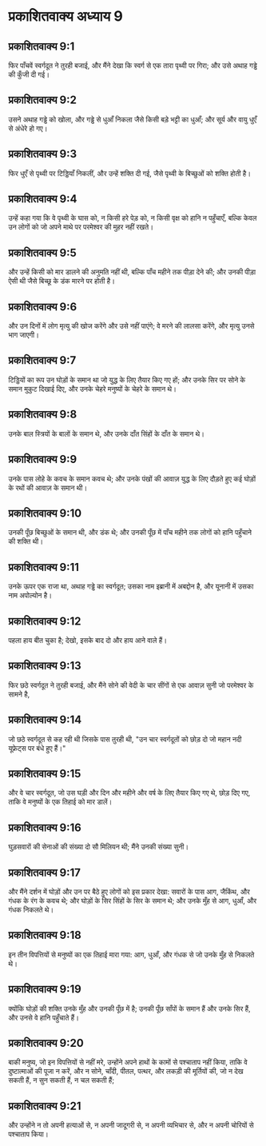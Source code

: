 # प्रकाशितवाक्य अध्याय 9

## प्रकाशितवाक्य 9:1

फिर पाँचवें स्वर्गदूत ने तुरही बजाई, और मैंने देखा कि स्वर्ग से एक तारा पृथ्वी पर गिरा; और उसे अथाह गड्ढे की कुँजी दी गई।

## प्रकाशितवाक्य 9:2

उसने अथाह गड्ढे को खोला, और गड्ढे से धुआँ निकला जैसे किसी बड़े भट्टी का धुआँ; और सूर्य और वायु धुएँ से अंधेरे हो गए।

## प्रकाशितवाक्य 9:3

फिर धुएँ से पृथ्वी पर टिड्डियाँ निकलीं, और उन्हें शक्ति दी गई, जैसे पृथ्वी के बिच्छुओं को शक्ति होती है।

## प्रकाशितवाक्य 9:4

उन्हें कहा गया कि वे पृथ्वी के घास को, न किसी हरे पेड़ को, न किसी वृक्ष को हानि न पहुँचाएँ, बल्कि केवल उन लोगों को जो अपने माथे पर परमेश्वर की मुहर नहीं रखते।

## प्रकाशितवाक्य 9:5

और उन्हें किसी को मार डालने की अनुमति नहीं थी, बल्कि पाँच महीने तक पीड़ा देने की; और उनकी पीड़ा ऐसी थी जैसे बिच्छू के डंक मारने पर होती है।

## प्रकाशितवाक्य 9:6

और उन दिनों में लोग मृत्यु की खोज करेंगे और उसे नहीं पाएंगे; वे मरने की लालसा करेंगे, और मृत्यु उनसे भाग जाएगी।

## प्रकाशितवाक्य 9:7

टिड्डियों का रूप उन घोड़ों के समान था जो युद्ध के लिए तैयार किए गए हों; और उनके सिर पर सोने के समान मुकुट दिखाई दिए, और उनके चेहरे मनुष्यों के चेहरे के समान थे।

## प्रकाशितवाक्य 9:8

उनके बाल स्त्रियों के बालों के समान थे, और उनके दाँत सिंहों के दाँत के समान थे।

## प्रकाशितवाक्य 9:9

उनके पास लोहे के कवच के समान कवच थे; और उनके पंखों की आवाज़ युद्ध के लिए दौड़ते हुए कई घोड़ों के रथों की आवाज़ के समान थी।

## प्रकाशितवाक्य 9:10

उनकी पूँछ बिच्छुओं के समान थी, और डंक थे; और उनकी पूँछ में पाँच महीने तक लोगों को हानि पहुँचाने की शक्ति थी।

## प्रकाशितवाक्य 9:11

उनके ऊपर एक राजा था, अथाह गड्ढे का स्वर्गदूत; उसका नाम इब्रानी में अबद्दोन है, और यूनानी में उसका नाम अपोल्योन है।

## प्रकाशितवाक्य 9:12

पहला हाय बीत चुका है; देखो, इसके बाद दो और हाय आने वाले हैं।

## प्रकाशितवाक्य 9:13

फिर छठे स्वर्गदूत ने तुरही बजाई, और मैंने सोने की वेदी के चार सींगों से एक आवाज़ सुनी जो परमेश्वर के सामने है,

## प्रकाशितवाक्य 9:14

जो छठे स्वर्गदूत से कह रही थी जिसके पास तुरही थी, "उन चार स्वर्गदूतों को छोड़ दो जो महान नदी यूफ्रेट्स पर बंधे हुए हैं।"

## प्रकाशितवाक्य 9:15

और वे चार स्वर्गदूत, जो उस घड़ी और दिन और महीने और वर्ष के लिए तैयार किए गए थे, छोड़ दिए गए, ताकि वे मनुष्यों के एक तिहाई को मार डालें।

## प्रकाशितवाक्य 9:16

घुड़सवारों की सेनाओं की संख्या दो सौ मिलियन थी; मैंने उनकी संख्या सुनी।

## प्रकाशितवाक्य 9:17

और मैंने दर्शन में घोड़ों और उन पर बैठे हुए लोगों को इस प्रकार देखा: सवारों के पास आग, जैकिंथ, और गंधक के रंग के कवच थे; और घोड़ों के सिर सिंहों के सिर के समान थे; और उनके मुँह से आग, धुआँ, और गंधक निकलते थे।

## प्रकाशितवाक्य 9:18

इन तीन विपत्तियों से मनुष्यों का एक तिहाई मारा गया: आग, धुआँ, और गंधक से जो उनके मुँह से निकलते थे।

## प्रकाशितवाक्य 9:19

क्योंकि घोड़ों की शक्ति उनके मुँह और उनकी पूँछ में है; उनकी पूँछ साँपों के समान हैं और उनके सिर हैं, और उनसे वे हानि पहुँचाते हैं।

## प्रकाशितवाक्य 9:20

बाकी मनुष्य, जो इन विपत्तियों से नहीं मरे, उन्होंने अपने हाथों के कामों से पश्चाताप नहीं किया, ताकि वे दुष्टात्माओं की पूजा न करें, और न सोने, चाँदी, पीतल, पत्थर, और लकड़ी की मूर्तियों की, जो न देख सकती हैं, न सुन सकती हैं, न चल सकती हैं;

## प्रकाशितवाक्य 9:21

और उन्होंने न तो अपनी हत्याओं से, न अपनी जादूगरी से, न अपनी व्यभिचार से, और न अपनी चोरियों से पश्चाताप किया।

